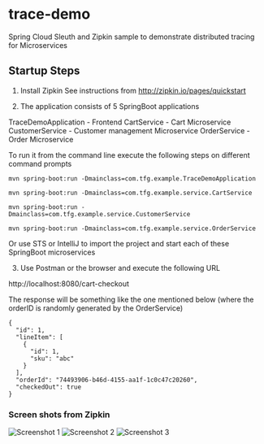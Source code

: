 # trace-demo
Spring Cloud Sleuth and Zipkin sample to demonstrate distributed tracing for Microservices

## Startup Steps
1) Install Zipkin
See instructions from http://zipkin.io/pages/quickstart

2) The application consists of 5 SpringBoot applications 

TraceDemoApplication - Frontend
CartService - Cart Microservice
CustomerService - Customer management Microservice
OrderService - Order Microservice

To run it from the command line execute the following steps on different command prompts

```
mvn spring-boot:run -Dmainclass=com.tfg.example.TraceDemoApplication
```
```
mvn spring-boot:run -Dmainclass=com.tfg.example.service.CartService
```
```
mvn spring-boot:run -Dmainclass=com.tfg.example.service.CustomerService
```
```
mvn spring-boot:run -Dmainclass=com.tfg.example.service.OrderService
```
Or use STS or IntelliJ to import the project and start each of these SpringBoot microservices

3) Use Postman or the browser and execute the following URL

http://localhost:8080/cart-checkout

The response will be something like the one mentioned below (where the orderID is randomly generated by the OrderService)
```
{
  "id": 1,
  "lineItem": [
    {
      "id": 1,
      "sku": "abc"
    }
  ],
  "orderId": "74493906-b46d-4155-aa1f-1c0c47c20260",
  "checkedOut": true
}
```
### Screen shots from Zipkin
![Screenshot 1](http://url/to/img.png)
![Screenshot 2](http://url/to/img.png)
![Screenshot 3](http://url/to/img.png)

